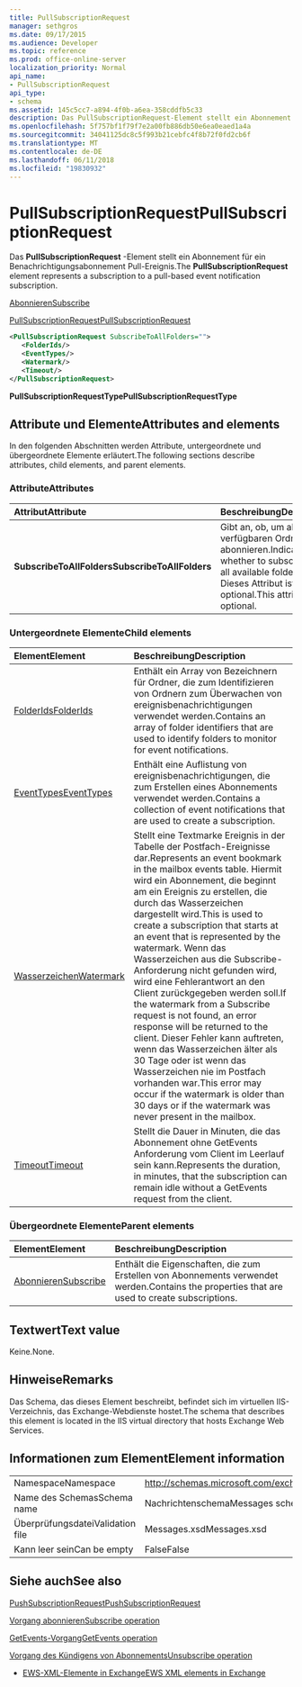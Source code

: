 ```yaml
---
title: PullSubscriptionRequest
manager: sethgros
ms.date: 09/17/2015
ms.audience: Developer
ms.topic: reference
ms.prod: office-online-server
localization_priority: Normal
api_name:
- PullSubscriptionRequest
api_type:
- schema
ms.assetid: 145c5cc7-a894-4f0b-a6ea-358cddfb5c33
description: Das PullSubscriptionRequest-Element stellt ein Abonnement für ein Benachrichtigungsabonnement Pull-Ereignis.
ms.openlocfilehash: 5f757bf1f79f7e2a00fb886db50e6ea0eaed1a4a
ms.sourcegitcommit: 34041125dc8c5f993b21cebfc4f8b72f0fd2cb6f
ms.translationtype: MT
ms.contentlocale: de-DE
ms.lasthandoff: 06/11/2018
ms.locfileid: "19830932"
---
```

# <a name="pullsubscriptionrequest"></a><span data-ttu-id="f07ed-103">PullSubscriptionRequest</span><span class="sxs-lookup"><span data-stu-id="f07ed-103">PullSubscriptionRequest</span></span>

<span data-ttu-id="f07ed-104">Das **PullSubscriptionRequest** -Element stellt ein Abonnement für ein Benachrichtigungsabonnement Pull-Ereignis.</span><span class="sxs-lookup"><span data-stu-id="f07ed-104">The **PullSubscriptionRequest** element represents a subscription to a pull-based event notification subscription.</span></span> 
  
[<span data-ttu-id="f07ed-105">Abonnieren</span><span class="sxs-lookup"><span data-stu-id="f07ed-105">Subscribe</span></span>](subscribe.md)
  
[<span data-ttu-id="f07ed-106">PullSubscriptionRequest</span><span class="sxs-lookup"><span data-stu-id="f07ed-106">PullSubscriptionRequest</span></span>](pullsubscriptionrequest.md)
  
```XML
<PullSubscriptionRequest SubscribeToAllFolders="">
   <FolderIds/>
   <EventTypes/>
   <Watermark/>
   <Timeout/>
</PullSubscriptionRequest>
```

 <span data-ttu-id="f07ed-107">**PullSubscriptionRequestType**</span><span class="sxs-lookup"><span data-stu-id="f07ed-107">**PullSubscriptionRequestType**</span></span>
## <a name="attributes-and-elements"></a><span data-ttu-id="f07ed-108">Attribute und Elemente</span><span class="sxs-lookup"><span data-stu-id="f07ed-108">Attributes and elements</span></span>

<span data-ttu-id="f07ed-109">In den folgenden Abschnitten werden Attribute, untergeordnete und übergeordnete Elemente erläutert.</span><span class="sxs-lookup"><span data-stu-id="f07ed-109">The following sections describe attributes, child elements, and parent elements.</span></span>
  
### <a name="attributes"></a><span data-ttu-id="f07ed-110">Attribute</span><span class="sxs-lookup"><span data-stu-id="f07ed-110">Attributes</span></span>

|<span data-ttu-id="f07ed-111">**Attribut**</span><span class="sxs-lookup"><span data-stu-id="f07ed-111">**Attribute**</span></span>|<span data-ttu-id="f07ed-112">**Beschreibung**</span><span class="sxs-lookup"><span data-stu-id="f07ed-112">**Description**</span></span>|
|:-----|:-----|
|<span data-ttu-id="f07ed-113">**SubscribeToAllFolders**</span><span class="sxs-lookup"><span data-stu-id="f07ed-113">**SubscribeToAllFolders**</span></span> <br/> |<span data-ttu-id="f07ed-114">Gibt an, ob, um alle verfügbaren Ordner zu abonnieren.</span><span class="sxs-lookup"><span data-stu-id="f07ed-114">Indicates whether to subscribe to all available folders.</span></span> <span data-ttu-id="f07ed-115">Dieses Attribut ist optional.</span><span class="sxs-lookup"><span data-stu-id="f07ed-115">This attribute is optional.</span></span>  <br/> |
   
### <a name="child-elements"></a><span data-ttu-id="f07ed-116">Untergeordnete Elemente</span><span class="sxs-lookup"><span data-stu-id="f07ed-116">Child elements</span></span>

|<span data-ttu-id="f07ed-117">**Element**</span><span class="sxs-lookup"><span data-stu-id="f07ed-117">**Element**</span></span>|<span data-ttu-id="f07ed-118">**Beschreibung**</span><span class="sxs-lookup"><span data-stu-id="f07ed-118">**Description**</span></span>|
|:-----|:-----|
|[<span data-ttu-id="f07ed-119">FolderIds</span><span class="sxs-lookup"><span data-stu-id="f07ed-119">FolderIds</span></span>](folderids.md) <br/> |<span data-ttu-id="f07ed-120">Enthält ein Array von Bezeichnern für Ordner, die zum Identifizieren von Ordnern zum Überwachen von ereignisbenachrichtigungen verwendet werden.</span><span class="sxs-lookup"><span data-stu-id="f07ed-120">Contains an array of folder identifiers that are used to identify folders to monitor for event notifications.</span></span>  <br/> |
|[<span data-ttu-id="f07ed-121">EventTypes</span><span class="sxs-lookup"><span data-stu-id="f07ed-121">EventTypes</span></span>](eventtypes.md) <br/> |<span data-ttu-id="f07ed-122">Enthält eine Auflistung von ereignisbenachrichtigungen, die zum Erstellen eines Abonnements verwendet werden.</span><span class="sxs-lookup"><span data-stu-id="f07ed-122">Contains a collection of event notifications that are used to create a subscription.</span></span>  <br/> |
|[<span data-ttu-id="f07ed-123">Wasserzeichen</span><span class="sxs-lookup"><span data-stu-id="f07ed-123">Watermark</span></span>](watermark.md) <br/> |<span data-ttu-id="f07ed-124">Stellt eine Textmarke Ereignis in der Tabelle der Postfach-Ereignisse dar.</span><span class="sxs-lookup"><span data-stu-id="f07ed-124">Represents an event bookmark in the mailbox events table.</span></span> <span data-ttu-id="f07ed-125">Hiermit wird ein Abonnement, die beginnt am ein Ereignis zu erstellen, die durch das Wasserzeichen dargestellt wird.</span><span class="sxs-lookup"><span data-stu-id="f07ed-125">This is used to create a subscription that starts at an event that is represented by the watermark.</span></span> <span data-ttu-id="f07ed-126">Wenn das Wasserzeichen aus die Subscribe-Anforderung nicht gefunden wird, wird eine Fehlerantwort an den Client zurückgegeben werden soll.</span><span class="sxs-lookup"><span data-stu-id="f07ed-126">If the watermark from a Subscribe request is not found, an error response will be returned to the client.</span></span> <span data-ttu-id="f07ed-127">Dieser Fehler kann auftreten, wenn das Wasserzeichen älter als 30 Tage oder ist wenn das Wasserzeichen nie im Postfach vorhanden war.</span><span class="sxs-lookup"><span data-stu-id="f07ed-127">This error may occur if the watermark is older than 30 days or if the watermark was never present in the mailbox.</span></span>  <br/> |
|[<span data-ttu-id="f07ed-128">Timeout</span><span class="sxs-lookup"><span data-stu-id="f07ed-128">Timeout</span></span>](timeout.md) <br/> |<span data-ttu-id="f07ed-129">Stellt die Dauer in Minuten, die das Abonnement ohne GetEvents Anforderung vom Client im Leerlauf sein kann.</span><span class="sxs-lookup"><span data-stu-id="f07ed-129">Represents the duration, in minutes, that the subscription can remain idle without a GetEvents request from the client.</span></span>  <br/> |
   
### <a name="parent-elements"></a><span data-ttu-id="f07ed-130">Übergeordnete Elemente</span><span class="sxs-lookup"><span data-stu-id="f07ed-130">Parent elements</span></span>

|<span data-ttu-id="f07ed-131">**Element**</span><span class="sxs-lookup"><span data-stu-id="f07ed-131">**Element**</span></span>|<span data-ttu-id="f07ed-132">**Beschreibung**</span><span class="sxs-lookup"><span data-stu-id="f07ed-132">**Description**</span></span>|
|:-----|:-----|
|[<span data-ttu-id="f07ed-133">Abonnieren</span><span class="sxs-lookup"><span data-stu-id="f07ed-133">Subscribe</span></span>](subscribe.md) <br/> |<span data-ttu-id="f07ed-134">Enthält die Eigenschaften, die zum Erstellen von Abonnements verwendet werden.</span><span class="sxs-lookup"><span data-stu-id="f07ed-134">Contains the properties that are used to create subscriptions.</span></span>  <br/> |
   
## <a name="text-value"></a><span data-ttu-id="f07ed-135">Textwert</span><span class="sxs-lookup"><span data-stu-id="f07ed-135">Text value</span></span>

<span data-ttu-id="f07ed-136">Keine.</span><span class="sxs-lookup"><span data-stu-id="f07ed-136">None.</span></span>
  
## <a name="remarks"></a><span data-ttu-id="f07ed-137">Hinweise</span><span class="sxs-lookup"><span data-stu-id="f07ed-137">Remarks</span></span>

<span data-ttu-id="f07ed-138">Das Schema, das dieses Element beschreibt, befindet sich im virtuellen IIS-Verzeichnis, das Exchange-Webdienste hostet.</span><span class="sxs-lookup"><span data-stu-id="f07ed-138">The schema that describes this element is located in the IIS virtual directory that hosts Exchange Web Services.</span></span>
  
## <a name="element-information"></a><span data-ttu-id="f07ed-139">Informationen zum Element</span><span class="sxs-lookup"><span data-stu-id="f07ed-139">Element information</span></span>

|||
|:-----|:-----|
|<span data-ttu-id="f07ed-140">Namespace</span><span class="sxs-lookup"><span data-stu-id="f07ed-140">Namespace</span></span>  <br/> |http://schemas.microsoft.com/exchange/services/2006/messages  <br/> |
|<span data-ttu-id="f07ed-141">Name des Schemas</span><span class="sxs-lookup"><span data-stu-id="f07ed-141">Schema name</span></span>  <br/> |<span data-ttu-id="f07ed-142">Nachrichtenschema</span><span class="sxs-lookup"><span data-stu-id="f07ed-142">Messages schema</span></span>  <br/> |
|<span data-ttu-id="f07ed-143">Überprüfungsdatei</span><span class="sxs-lookup"><span data-stu-id="f07ed-143">Validation file</span></span>  <br/> |<span data-ttu-id="f07ed-144">Messages.xsd</span><span class="sxs-lookup"><span data-stu-id="f07ed-144">Messages.xsd</span></span>  <br/> |
|<span data-ttu-id="f07ed-145">Kann leer sein</span><span class="sxs-lookup"><span data-stu-id="f07ed-145">Can be empty</span></span>  <br/> |<span data-ttu-id="f07ed-146">False</span><span class="sxs-lookup"><span data-stu-id="f07ed-146">False</span></span>  <br/> |
   
## <a name="see-also"></a><span data-ttu-id="f07ed-147">Siehe auch</span><span class="sxs-lookup"><span data-stu-id="f07ed-147">See also</span></span>



[<span data-ttu-id="f07ed-148">PushSubscriptionRequest</span><span class="sxs-lookup"><span data-stu-id="f07ed-148">PushSubscriptionRequest</span></span>](pushsubscriptionrequest.md)
  
[<span data-ttu-id="f07ed-149">Vorgang abonnieren</span><span class="sxs-lookup"><span data-stu-id="f07ed-149">Subscribe operation</span></span>](subscribe-operation.md)
  
[<span data-ttu-id="f07ed-150">GetEvents-Vorgang</span><span class="sxs-lookup"><span data-stu-id="f07ed-150">GetEvents operation</span></span>](getevents-operation.md)
  
[<span data-ttu-id="f07ed-151">Vorgang des Kündigens von Abonnements</span><span class="sxs-lookup"><span data-stu-id="f07ed-151">Unsubscribe operation</span></span>](unsubscribe-operation.md)


- [<span data-ttu-id="f07ed-152">EWS-XML-Elemente in Exchange</span><span class="sxs-lookup"><span data-stu-id="f07ed-152">EWS XML elements in Exchange</span></span>](ews-xml-elements-in-exchange.md)

